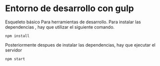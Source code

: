 # Entorno de desarrollo con gulp

Esqueleto básico Para herramientas de desarrollo. Para instalar las dependencias , hay que utilizar el siguiente comando.

```console
npm install
```
Posteriormente despues de instalar las dependencias, hay que ejecutar el servidor

```console
npm start
```